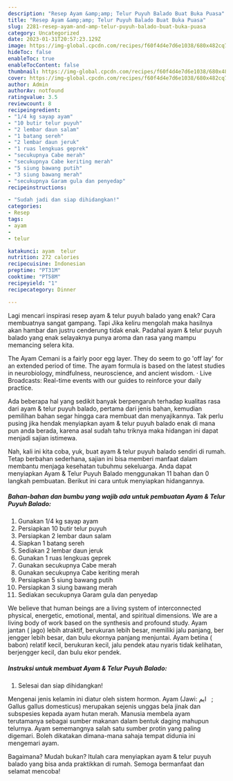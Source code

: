 ```yaml
---
description: "Resep Ayam &amp;amp; Telur Puyuh Balado Buat Buka Puasa"
title: "Resep Ayam &amp;amp; Telur Puyuh Balado Buat Buka Puasa"
slug: 2281-resep-ayam-and-amp-telur-puyuh-balado-buat-buka-puasa
category: Uncategorized
date: 2023-01-31T20:57:23.129Z
image: https://img-global.cpcdn.com/recipes/f60f4d4e7d6e1038/680x482cq70/ayam-telur-puyuh-balado-foto-resep-utama.jpg
hideToc: false
enableToc: true
enableTocContent: false
thumbnail: https://img-global.cpcdn.com/recipes/f60f4d4e7d6e1038/680x482cq70/ayam-telur-puyuh-balado-foto-resep-utama.jpg
cover: https://img-global.cpcdn.com/recipes/f60f4d4e7d6e1038/680x482cq70/ayam-telur-puyuh-balado-foto-resep-utama.jpg
author: Admin
authorAv: notfound
ratingvalue: 3.5
reviewcount: 8
recipeingredient:
- "1/4 kg sayap ayam"
- "10 butir telur puyuh"
- "2 lembar daun salam"
- "1 batang sereh"
- "2 lembar daun jeruk"
- "1 ruas lengkuas geprek"
- "secukupnya Cabe merah"
- "secukupnya Cabe keriting merah"
- "5 siung bawang putih"
- "3 siung bawang merah"
- "secukupnya Garam gula dan penyedap"
recipeinstructions:

- "Sudah jadi dan siap dihidangkan!"
categories:
- Resep
tags:
- ayam
- 
- telur

katakunci: ayam  telur 
nutrition: 272 calories
recipecuisine: Indonesian
preptime: "PT31M"
cooktime: "PT58M"
recipeyield: "1"
recipecategory: Dinner

---
```



Lagi mencari inspirasi resep ayam &amp; telur puyuh balado yang enak? Cara membuatnya sangat gampang. Tapi Jika keliru mengolah maka hasilnya akan hambar dan justru cenderung tidak enak. Padahal ayam &amp; telur puyuh balado yang enak selayaknya punya aroma dan rasa yang mampu memancing selera kita.


The Ayam Cemani is a fairly poor egg layer. They do seem to go &#39;off lay&#39; for an extended period of time. The ayam formula is based on the latest studies in neurobiology, mindfulness, neuroscience, and ancient wisdom. · Live Broadcasts: Real-time events with our guides to reinforce your daily practice.

Ada beberapa hal yang sedikit banyak berpengaruh terhadap kualitas rasa dari ayam &amp; telur puyuh balado, pertama dari jenis bahan, kemudian pemilihan bahan segar hingga cara membuat dan menyajikannya. Tak perlu pusing jika hendak menyiapkan ayam &amp; telur puyuh balado enak di mana pun anda berada, karena asal sudah tahu triknya maka hidangan ini dapat menjadi sajian istimewa.


Nah, kali ini kita coba, yuk, buat ayam &amp; telur puyuh balado sendiri di rumah. Tetap berbahan sederhana, sajian ini bisa memberi manfaat dalam membantu menjaga kesehatan tubuhmu sekeluarga. Anda dapat menyiapkan Ayam &amp; Telur Puyuh Balado menggunakan 11 bahan dan 0 langkah pembuatan. Berikut ini cara untuk menyiapkan hidangannya.

<!--inarticleads1-->

##### Bahan-bahan dan bumbu yang wajib ada untuk pembuatan Ayam &amp; Telur Puyuh Balado:

1. Gunakan 1/4 kg sayap ayam
1. Persiapkan 10 butir telur puyuh
1. Persiapkan 2 lembar daun salam
1. Siapkan 1 batang sereh
1. Sediakan 2 lembar daun jeruk
1. Gunakan 1 ruas lengkuas geprek
1. Gunakan secukupnya Cabe merah
1. Gunakan secukupnya Cabe keriting merah
1. Persiapkan 5 siung bawang putih
1. Persiapkan 3 siung bawang merah
1. Sediakan secukupnya Garam gula dan penyedap


We believe that human beings are a living system of interconnected physical, energetic, emotional, mental, and spiritual dimensions. We are a living body of work based on the synthesis and profound study. Ayam jantan ( jago) lebih atraktif, berukuran lebih besar, memiliki jalu panjang, ber jengger lebih besar, dan bulu ekornya panjang menjuntai. Ayam betina ( babon) relatif kecil, berukuran kecil, jalu pendek atau nyaris tidak kelihatan, berjengger kecil, dan bulu ekor pendek. 

<!--inarticleads2-->

##### Instruksi untuk membuat Ayam &amp; Telur Puyuh Balado:


1. Selesai dan siap dihidangkan!

Mengenai jenis kelamin ini diatur oleh sistem hormon. Ayam (Jawi: ‏ ايم ‎ ‎; Gallus gallus domesticus) merupakan sejenis unggas bela jinak dan subspesies kepada ayam hutan merah. Manusia membela ayam terutamanya sebagai sumber makanan dalam bentuk daging mahupun telurnya. Ayam sememangnya salah satu sumber protin yang paling digemari. Boleh dikatakan dimana-mana sahaja tempat didunia ini mengemari ayam. 

Bagaimana? Mudah bukan? Itulah cara menyiapkan ayam &amp; telur puyuh balado yang bisa anda praktikkan di rumah. Semoga bermanfaat dan selamat mencoba!
